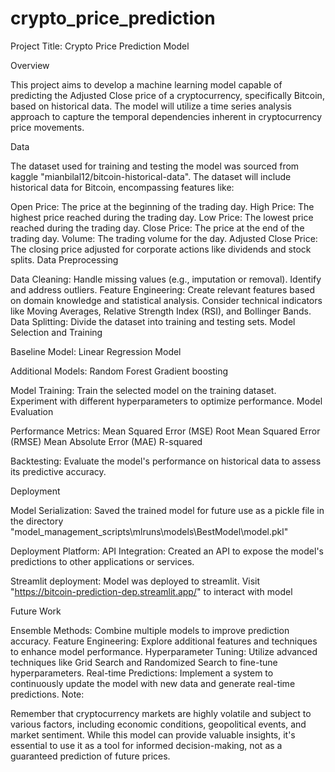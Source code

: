 # crypto_price_prediction
Project Title: Crypto Price Prediction Model

Overview

This project aims to develop a machine learning model capable of predicting the Adjusted Close price of a cryptocurrency, specifically Bitcoin, based on historical data. The model will utilize a time series analysis approach to capture the temporal dependencies inherent in cryptocurrency price movements.

Data

The dataset used for training and testing the model was sourced from kaggle "mianbilal12/bitcoin-historical-data". The dataset will include historical data for Bitcoin, encompassing features like:

Open Price: The price at the beginning of the trading day.
High Price: The highest price reached during the trading day.
Low Price: The lowest price reached during the trading day.
Close Price: The price at the end of the trading day.
Volume: The trading volume for the day.
Adjusted Close Price: The closing price adjusted for corporate actions like dividends and stock splits.
Data Preprocessing

Data Cleaning:
Handle missing values (e.g., imputation or removal).
Identify and address outliers.
Feature Engineering:
Create relevant features based on domain knowledge and statistical analysis.
Consider technical indicators like Moving Averages, Relative Strength Index (RSI), and Bollinger Bands.
Data Splitting:
Divide the dataset into training and testing sets.
Model Selection and Training

Baseline Model:
Linear Regression Model

Additional Models:
Random Forest
Gradient boosting

Model Training:
Train the selected model on the training dataset.
Experiment with different hyperparameters to optimize performance.
Model Evaluation

Performance Metrics:
Mean Squared Error (MSE)
Root Mean Squared Error (RMSE)
Mean Absolute Error (MAE)
R-squared

Backtesting:
Evaluate the model's performance on historical data to assess its predictive accuracy.


Deployment

Model Serialization:
Saved the trained model for future use as a pickle file in the directory "model_management_scripts\mlruns\models\BestModel\model.pkl"

Deployment Platform:
API Integration:
Created an API to expose the model's predictions to other applications or services.

Streamlit deployment:
Model was deployed to streamlit. Visit "https://bitcoin-prediction-dep.streamlit.app/" to interact with model

Future Work

Ensemble Methods: Combine multiple models to improve prediction accuracy.
Feature Engineering: Explore additional features and techniques to enhance model performance.
Hyperparameter Tuning: Utilize advanced techniques like Grid Search and Randomized Search to fine-tune hyperparameters.
Real-time Predictions: Implement a system to continuously update the model with new data and generate real-time predictions.
Note:

Remember that cryptocurrency markets are highly volatile and subject to various factors, including economic conditions, geopolitical events, and market sentiment. While this model can provide valuable insights, it's essential to use it as a tool for informed decision-making, not as a guaranteed prediction of future prices.
